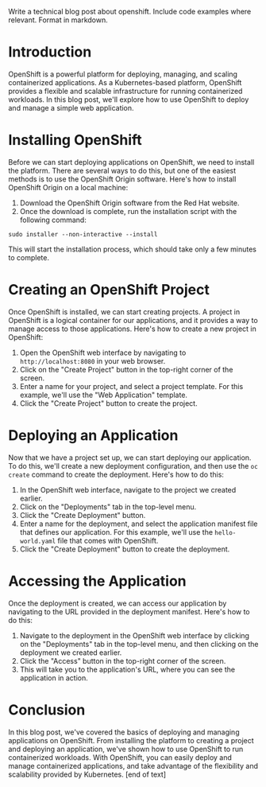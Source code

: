  Write a technical blog post about openshift. Include code examples where relevant. Format in markdown.

# Introduction

OpenShift is a powerful platform for deploying, managing, and scaling containerized applications. As a Kubernetes-based platform, OpenShift provides a flexible and scalable infrastructure for running containerized workloads. In this blog post, we'll explore how to use OpenShift to deploy and manage a simple web application.
# Installing OpenShift

Before we can start deploying applications on OpenShift, we need to install the platform. There are several ways to do this, but one of the easiest methods is to use the OpenShift Origin software. Here's how to install OpenShift Origin on a local machine:
1. Download the OpenShift Origin software from the Red Hat website.
2. Once the download is complete, run the installation script with the following command:
```
sudo installer --non-interactive --install

```
This will start the installation process, which should take only a few minutes to complete.

# Creating an OpenShift Project

Once OpenShift is installed, we can start creating projects. A project in OpenShift is a logical container for our applications, and it provides a way to manage access to those applications. Here's how to create a new project in OpenShift:
1. Open the OpenShift web interface by navigating to `http://localhost:8080` in your web browser.
2. Click on the "Create Project" button in the top-right corner of the screen.
3. Enter a name for your project, and select a project template. For this example, we'll use the "Web Application" template.
4. Click the "Create Project" button to create the project.

# Deploying an Application

Now that we have a project set up, we can start deploying our application. To do this, we'll create a new deployment configuration, and then use the `oc create` command to create the deployment. Here's how to do this:
1. In the OpenShift web interface, navigate to the project we created earlier.
2. Click on the "Deployments" tab in the top-level menu.
3. Click the "Create Deployment" button.
4. Enter a name for the deployment, and select the application manifest file that defines our application. For this example, we'll use the `hello-world.yaml` file that comes with OpenShift.
5. Click the "Create Deployment" button to create the deployment.

# Accessing the Application

Once the deployment is created, we can access our application by navigating to the URL provided in the deployment manifest. Here's how to do this:
1. Navigate to the deployment in the OpenShift web interface by clicking on the "Deployments" tab in the top-level menu, and then clicking on the deployment we created earlier.
2. Click the "Access" button in the top-right corner of the screen.
3. This will take you to the application's URL, where you can see the application in action.

# Conclusion

In this blog post, we've covered the basics of deploying and managing applications on OpenShift. From installing the platform to creating a project and deploying an application, we've shown how to use OpenShift to run containerized workloads. With OpenShift, you can easily deploy and manage containerized applications, and take advantage of the flexibility and scalability provided by Kubernetes. [end of text]


